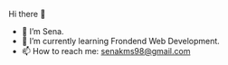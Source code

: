 Hi there 👋

- 🔭 I’m Sena.
- 🌱 I’m currently learning Frondend Web Development.
- 📫 How to reach me: senakms98@gmail.com 
